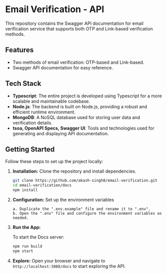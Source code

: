 # Email Verification - API

This repository contains the Swagger API documentation for email verification service that supports both OTP and Link-based verification methods.

## Features

- Two methods of email verification: OTP-based and Link-based.
- Swagger API documentation for easy reference.

## Tech Stack

- **Typescript**: The entire project is developed using Typescript for a more scalable and maintainable codebase.
- **Node.js**: The backend is built on Node.js, providing a robust and efficient runtime environment.
- **MongoDB**: A NoSQL database used for storing user data and verification details.
- **tsoa, OpenAPI Specs, Swagger UI**: Tools and technologies used for generating and displaying API documentation.

## Getting Started

Follow these steps to set up the project locally:

1. **Installation:** Clone the repository and install dependencies.

   ```bash
   git clone https://github.com/akash-singh8/email-verification.git
   cd email-verification/docs
   npm install
   ```

2. **Configuration:** Set up the environment variables

   ```plaintext
   a. Duplicate the ".env.example" file and rename it to ".env".
   b. Open the ".env" file and configure the environment variables as needed.
   ```

3. **Run the App:**

   To start the Docs server:

   ```bash
   npm run build
   npm start
   ```

4. **Explore:** Open your browser and navigate to `http://localhost:3080/docs` to start exploring the API.

<br>
